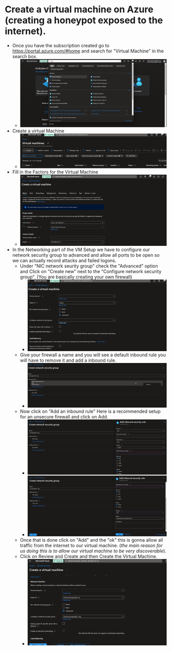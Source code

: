 # Create a virtual machine on Azure (creating a honeypot exposed to the internet). 
- Once you have the subscription created go to https://portal.azure.com/#home and search for "Virtual Machine" in the search box. <br> 
  - ![VMsearch](/Virtual-Box-setup/img/VM%20Search.png)
- Create a virtual Machine 
  - ![CreateVM](/Virtual-Box-setup/img/Creating%20Vm%20.png)
- Fill in the Factors for the Virtual Machine
  -   ![VMsetup](img/Vm%20settings.png)
- In the Networking part of the VM Setup we have to configure our network security group to advanced and allow all ports to be open so we can actually record attacks and failed logons. 
    <br> 
  - Under "NIC network seurity group" check the "Advanced" option and Click on "Create new" next to the "Configure network security group". (You are basically creating your own firewall)
    - ![Networkconf1](/Virtual-Box-setup/img/network%20security%20config-1.png)
  - Give your firewall a name and you will see a default inbound rule you will have to remove it and add a inbound rule. 
    - ![DelandAddIR](img/inbound%20rule%20create.png) 
  -  Now click on "Add an inbound rule" Here is a recommended setup for an unsecure firewall and click on Add. 
     -  ![inboundrule](img/settingupfirewall1.png)
     -  ![inboundrule2](img/settingupfirewall2.png) 
  - Once that is done click on "Add" and the "ok" this is gonna allow all traffic from the internet to our virtual machine. (*the main reason for us doing this is to allow our virtual machine to be very discoverable*).
  - Click on Review and Create and then Create the Virtual Machine. 
      -  ![reviewandcreate](img/review%20and%20create%20vm.png) 
  

